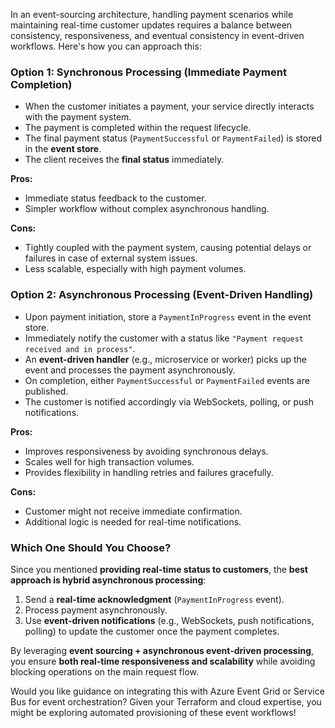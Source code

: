 In an event-sourcing architecture, handling payment scenarios while maintaining real-time customer updates requires a balance between consistency, responsiveness, and eventual consistency in event-driven workflows. Here's how you can approach this:

### **Option 1: Synchronous Processing (Immediate Payment Completion)**
- When the customer initiates a payment, your service directly interacts with the payment system.
- The payment is completed within the request lifecycle.
- The final payment status (`PaymentSuccessful` or `PaymentFailed`) is stored in the **event store**.
- The client receives the **final status** immediately.

**Pros:**
- Immediate status feedback to the customer.
- Simpler workflow without complex asynchronous handling.

**Cons:**
- Tightly coupled with the payment system, causing potential delays or failures in case of external system issues.
- Less scalable, especially with high payment volumes.

### **Option 2: Asynchronous Processing (Event-Driven Handling)**
- Upon payment initiation, store a `PaymentInProgress` event in the event store.
- Immediately notify the customer with a status like `"Payment request received and in process"`.
- An **event-driven handler** (e.g., microservice or worker) picks up the event and processes the payment asynchronously.
- On completion, either `PaymentSuccessful` or `PaymentFailed` events are published.
- The customer is notified accordingly via WebSockets, polling, or push notifications.

**Pros:**
- Improves responsiveness by avoiding synchronous delays.
- Scales well for high transaction volumes.
- Provides flexibility in handling retries and failures gracefully.

**Cons:**
- Customer might not receive immediate confirmation.
- Additional logic is needed for real-time notifications.

### **Which One Should You Choose?**
Since you mentioned **providing real-time status to customers**, the **best approach is hybrid asynchronous processing**:
1. Send a **real-time acknowledgment** (`PaymentInProgress` event).
2. Process payment asynchronously.
3. Use **event-driven notifications** (e.g., WebSockets, push notifications, polling) to update the customer once the payment completes.

By leveraging **event sourcing + asynchronous event-driven processing**, you ensure **both real-time responsiveness and scalability** while avoiding blocking operations on the main request flow.

Would you like guidance on integrating this with Azure Event Grid or Service Bus for event orchestration? Given your Terraform and cloud expertise, you might be exploring automated provisioning of these event workflows!